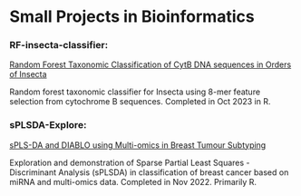# Small Projects in Bioinformatics

### RF-insecta-classifier:
[Random Forest Taxonomic Classification of CytB DNA sequences in Orders of Insecta](https://github.com/Lespernater/small-projects/blob/main/RF-insecta-classifier/RF-insecta-classifier.pdf)

Random forest taxonomic classifier for Insecta using 8-mer feature selection from cytochrome B sequences. Completed in Oct 2023 in R.

### sPLSDA-Explore:
[sPLS-DA and DIABLO using Multi-omics in Breast Tumour Subtyping](https://github.com/Lespernater/small-projects/blob/main/sPLSDA-Explore/sPLSDA.pdf)

Exploration and demonstration of Sparse Partial Least Squares - Discriminant Analysis (sPLSDA) in classification of breast cancer based on miRNA and multi-omics data. Completed in Nov 2022. Primarily R.

